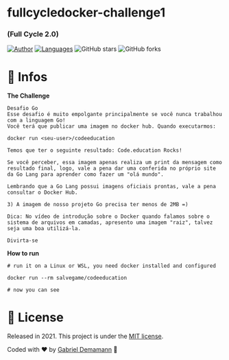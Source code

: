 # fullcycledocker-challenge1

### (Full Cycle 2.0)

[![Author](https://img.shields.io/badge/author-salvegame197-AD1256?style=flat-square)](https://github.com/salvegame197)
[![Languages](https://img.shields.io/github/languages/count/salvegame197/fullcycledocker-challenge1?color=%23AD1256&style=flat-square)](#)
![GitHub stars](https://img.shields.io/github/stars/salvegame197/fullcycledocker-challenge1?style=flat-square)
![GitHub forks](https://img.shields.io/github/forks/salvegame197/fullcycledocker-challenge1?style=flat-square)

# 📘 Infos

**The Challenge**

```
Desafio Go
Esse desafio é muito empolgante principalmente se você nunca trabalhou com a linguagem Go!
Você terá que publicar uma imagem no docker hub. Quando executarmos:

docker run <seu-user>/codeeducation

Temos que ter o seguinte resultado: Code.education Rocks!

Se você perceber, essa imagem apenas realiza um print da mensagem como resultado final, logo, vale a pena dar uma conferida no próprio site da Go Lang para aprender como fazer um "olá mundo".

Lembrando que a Go Lang possui imagens oficiais prontas, vale a pena consultar o Docker Hub.

3) A imagem de nosso projeto Go precisa ter menos de 2MB =)

Dica: No vídeo de introdução sobre o Docker quando falamos sobre o sistema de arquivos em camadas, apresento uma imagem "raiz", talvez seja uma boa utilizá-la.

Divirta-se
```

**How to run**

```
# run it on a Linux or WSL, you need docker installed and configured

docker run --rm salvegame/codeeducation

# now you can see
```

# :closed_book: License

Released in 2021.
This project is under the [MIT license](https://opensource.org/licenses/MIT).

Coded with :heart: by [Gabriel Demamann](https://github.com/salvegame197) 🚀

